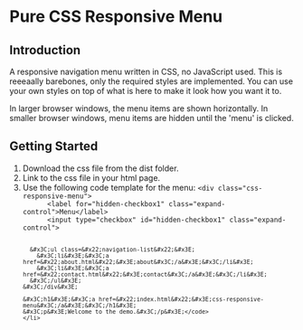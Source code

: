 <h1>Pure CSS Responsive Menu</h1>

<h2>Introduction</h2>
<p>
    A responsive navigation menu written in CSS, no JavaScript used. This is reeeaally barebones, only the required styles are implemented. You can use your own styles on top of what is here to make it look how you want it to.
</p>

<p>
    In larger browser windows, the menu items are shown horizontally. In smaller browser windows, menu items are hidden until the 'menu' is clicked.
</p>

<h2>Getting Started</h2>
<ol>
    <li>Download the css file from the dist folder.</li>
    <li>Link to the css file in your html page.</li>
    <li>
        Use the following code template for the menu:
        <code>&#x3C;div class=&#x22;css-responsive-menu&#x22;&#x3E;
      &#x3C;label for=&#x22;hidden-checkbox1&#x22; class=&#x22;expand-control&#x22;&#x3E;Menu&#x3C;/label&#x3E;
      &#x3C;input type=&#x22;checkbox&#x22; id=&#x22;hidden-checkbox1&#x22; class=&#x22;expand-control&#x22;&#x3E;

      &#x3C;ul class=&#x22;navigation-list&#x22;&#x3E;
        &#x3C;li&#x3E;&#x3C;a href=&#x22;about.html&#x22;&#x3E;about&#x3C;/a&#x3E;&#x3C;/li&#x3E;
        &#x3C;li&#x3E;&#x3C;a href=&#x22;contact.html&#x22;&#x3E;contact&#x3C;/a&#x3E;&#x3C;/li&#x3E;
      &#x3C;/ul&#x3E;
    &#x3C;/div&#x3E;

    &#x3C;h1&#x3E;&#x3C;a href=&#x22;index.html&#x22;&#x3E;css-responsive-menu&#x3C;/a&#x3E;&#x3C;/h1&#x3E;
    &#x3C;p&#x3E;Welcome to the demo.&#x3C;/p&#x3E;</code>
    </li>
</ol>
